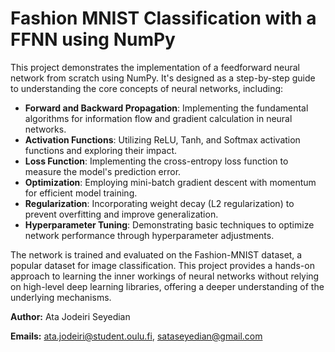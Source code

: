 # Fashion MNIST Classification with a FFNN using NumPy

This project demonstrates the implementation of a feedforward neural network from scratch using NumPy. It's designed as a step-by-step guide to understanding the core concepts of neural networks, including:

* **Forward and Backward Propagation**: Implementing the fundamental algorithms for information flow and gradient calculation in neural networks.
* **Activation Functions**: Utilizing ReLU, Tanh, and Softmax activation functions and exploring their impact.
* **Loss Function**: Implementing the cross-entropy loss function to measure the model's prediction error.
* **Optimization**: Employing mini-batch gradient descent with momentum for efficient model training.
* **Regularization**: Incorporating weight decay (L2 regularization) to prevent overfitting and improve generalization.
* **Hyperparameter Tuning**: Demonstrating basic techniques to optimize network performance through hyperparameter adjustments.

The network is trained and evaluated on the Fashion-MNIST dataset, a popular dataset for image classification. This project provides a hands-on approach to learning the inner workings of neural networks without relying on high-level deep learning libraries, offering a deeper understanding of the underlying mechanisms.

**Author:** Ata Jodeiri Seyedian

**Emails:** ata.jodeiri@student.oulu.fi, sataseyedian@gmail.com
